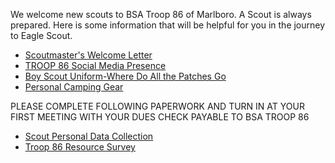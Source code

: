 We welcome new scouts to BSA Troop 86 of Marlboro. A Scout is always prepared. Here is some information that will be helpful for you in the journey to Eagle Scout.

- [Scoutmaster's Welcome Letter](./content/Scoutmaster's%20Welcome%20Letter.pdf)
- [TROOP 86 Social Media Presence](./content/TROOP%2086%20Social%20Media%20WS.pdf)
- [Boy Scout Uniform-Where Do All the Patches Go](./content/Boy%20Scout%20Uniform-Where%20Do%20All%20the%20Patches%20Go.pdf)
- [Personal Camping Gear](./content/Personal%20Camping%20Gear.pdf)

PLEASE COMPLETE FOLLOWING PAPERWORK AND TURN IN AT YOUR FIRST MEETING WITH YOUR DUES CHECK PAYABLE TO BSA TROOP 86

- [Scout Personal Data Collection](./content/Scout%20Personal%20Data%20Collection.pdf)
- [Troop 86 Resource Survey](./content/troop_resource_survey.pdf)
